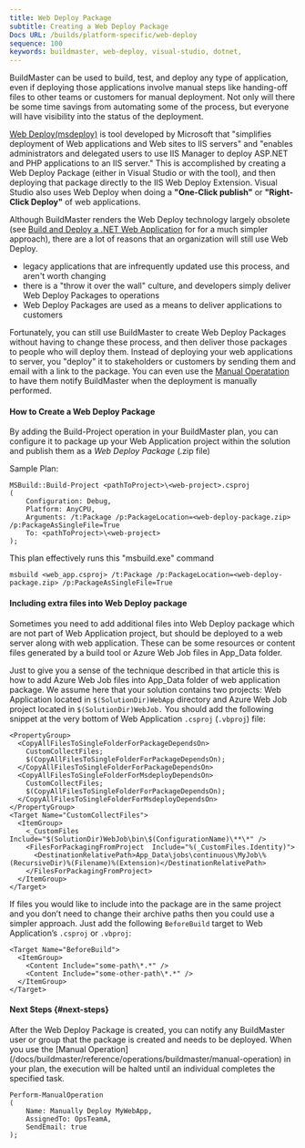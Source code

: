 ```yaml
---
title: Web Deploy Package
subtitle: Creating a Web Deploy Package
Docs URL: /builds/platform-specific/web-deploy
sequence: 100 
keywords: buildmaster, web-deploy, visual-studio, dotnet, 
---
```


BuildMaster can be used to build, test, and deploy any type of application, even if deploying those applications involve manual steps like handing-off files to other teams or customers for manual deployment. Not only will there be some time savings from automating some of the process, but everyone will have visibility into the status of the deployment.

[Web Deploy(msdeploy)](https://www.iis.net/downloads/microsoft/web-deploy) is tool developed by Microsoft that "simplifies deployment of Web applications and Web sites to IIS servers" and "enables administrators and delegated users to use IIS Manager to deploy ASP.NET and PHP applications to an IIS server." This is accomplished by creating a Web Deploy Package (either in Visual Studio or with the tool), and then deploying that package directly to the IIS Web Deploy Extension. Visual Studio also uses Web Deploy when doing a **"One-Click publish"** or **"Right-Click Deploy"** of web applications.

Although BuildMaster renders the Web Deploy technology largely obsolete (see [Build and Deploy a .NET Web Application](/support/tutorials/buildmaster/build-automation/build-and-deploy-a-net-web-application) for for a much simpler approach), there are a lot of reasons that an organization will still use Web Deploy.
 * legacy applications that are infrequently updated use this process, and aren't worth changing
 * there is a "throw it over the wall" culture, and developers simply deliver Web Deploy Packages to operations
 * Web Deploy Packages are used as a means to deliver applications to customers

Fortunately, you can still use BuildMaster to create Web Deploy Packages without having to change these process, and then deliver those packages to people who will deploy them. Instead of deploying your web applications to server, you "deploy" it to stakeholders or customers by sending them and email with a link to the package. You can even use the [Manual Operatation](#next-steps) to have them notify BuildMaster when the deployment is manually performed.

#### How to Create a Web Deploy Package
By adding the Build-Project operation in your BuildMaster plan, you can configure it to package up your Web Application project within the solution and publish them as a _Web Deploy Package_ (.zip file) 

Sample Plan:
```
MSBuild::Build-Project <pathToProject>\<web-project>.csproj
(
    Configuration: Debug,
    Platform: AnyCPU,
    Arguments: /t:Package /p:PackageLocation=<web-deploy-package.zip> /p:PackageAsSingleFile=True
    To: <pathToProject>\<web-project>
);
```

This plan effectively runs this "msbuild.exe" command
```
msbuild <web_app.csproj> /t:Package /p:PackageLocation=<web-deploy-package.zip> /p:PackageAsSingleFile=True
```

#### Including extra files into Web Deploy package
Sometimes you need to add additional files into Web Deploy package which are not part of Web Application project, but should be deployed to a web server along with web application. These can be some resources or content files generated by a build tool or Azure Web Job files in App_Data folder.

Just to give you a sense of the technique described in that article this is how to add Azure Web Job files into App_Data folder of web application package. We assume here that your solution contains two projects: Web Application located in `$(SolutionDir)WebApp` directory and Azure Web Job project located in `$(SolutionDir)WebJob.` You should add the following snippet at the very bottom of Web Application `.csproj` (`.vbproj`) file:

```
<PropertyGroup>
  <CopyAllFilesToSingleFolderForPackageDependsOn>
    CustomCollectFiles;
    $(CopyAllFilesToSingleFolderForPackageDependsOn);
  </CopyAllFilesToSingleFolderForPackageDependsOn>
  <CopyAllFilesToSingleFolderForMsdeployDependsOn>
    CustomCollectFiles;
    $(CopyAllFilesToSingleFolderForPackageDependsOn);
  </CopyAllFilesToSingleFolderForMsdeployDependsOn>
</PropertyGroup>
<Target Name="CustomCollectFiles">
  <ItemGroup>
    <_CustomFiles Include="$(SolutionDir)WebJob\bin\$(ConfigurationName)\**\*" />
    <FilesForPackagingFromProject  Include="%(_CustomFiles.Identity)">
      <DestinationRelativePath>App_Data\jobs\continuous\MyJob\%(RecursiveDir)%(Filename)%(Extension)</DestinationRelativePath>
    </FilesForPackagingFromProject>
  </ItemGroup>
</Target>
```

If files you would like to include into the package are in the same project and you don’t need to change their archive paths then you could use a simpler approach. Just add the following `BeforeBuild` target to Web Application’s `.csproj` or `.vbproj`:

```
<Target Name="BeforeBuild">
  <ItemGroup>
    <Content Include="some-path\*.*" />
    <Content Include="some-other-path\*.*" />
  </ItemGroup>
</Target>
```

#### Next Steps {#next-steps}
After the Web Deploy Package is created, you can notify any BuildMaster user or group that the package is created and needs to be deployed. When you use the [Manual Operation] (/docs/buildmaster/reference/operations/buildmaster/manual-operation) in your plan, the execution will be halted until an individual completes the specified task. 

```
Perform-ManualOperation
(
    Name: Manually Deploy MyWebApp,
    AssignedTo: OpsTeamA,
    SendEmail: true
);
```
